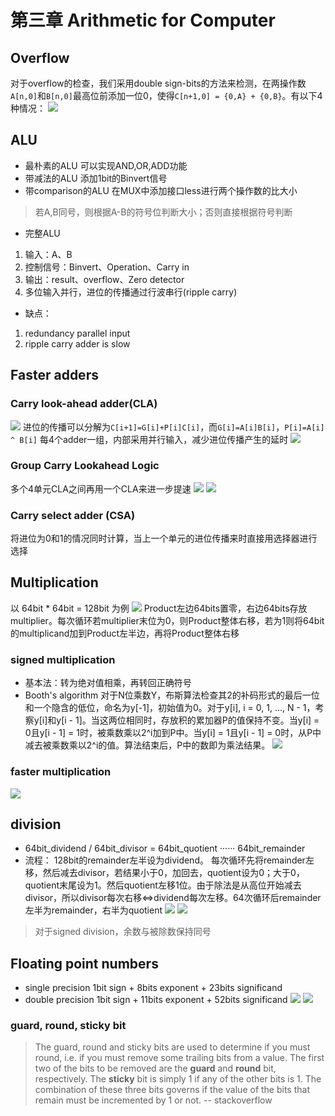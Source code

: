 # 第三章 Arithmetic for Computer
## Overflow
对于overflow的检查，我们采用double sign-bits的方法来检测，在两操作数`A[n,0]`和`B[n,0]`最高位前添加一位0，使得`C[n+1,0] = {0,A} + {0,B}`。有以下4种情况：
![](CO_pics/overflow.png)

## ALU
+ 最朴素的ALU
可以实现AND,OR,ADD功能
+ 带减法的ALU
添加1bit的Binvert信号
+ 带comparison的ALU
在MUX中添加接口less进行两个操作数的比大小
> 若A,B同号，则根据A-B的符号位判断大小；否则直接根据符号判断

+ 完整ALU
1. 输入：A、B
2. 控制信号：Binvert、Operation、Carry in
3. 输出：result、overflow、Zero detector
4. 多位输入并行，进位的传播通过行波串行(ripple carry)

+ 缺点：
1. redundancy parallel input
2. ripple carry adder is slow

## Faster adders
### Carry look-ahead adder(CLA)
![](CO_pics/cla.png)
进位的传播可以分解为`C[i+1]=G[i]+P[i]C[i]`，而`G[i]=A[i]B[i]`，`P[i]=A[i] ^ B[i]`
每4个adder一组，内部采用并行输入，减少进位传播产生的延时
![](CO_pics/carry.png)

### Group Carry Lookahead Logic
多个4单元CLA之间再用一个CLA来进一步提速
![](CO_pics/16cla.png)
![](CO_pics/group_cla.png)

### Carry select adder (CSA)
将进位为0和1的情况同时计算，当上一个单元的进位传播来时直接用选择器进行选择

## Multiplication
以 64bit * 64bit = 128bit 为例
![](CO_pics/mul.png)
Product左边64bits置零，右边64bits存放multiplier。每次循环若multiplier末位为0，则Product整体右移，若为1则将64bit的multiplicand加到Product左半边，再将Product整体右移
### signed multiplication
+ 基本法：转为绝对值相乘，再转回正确符号
+ Booth's algorithm
对于N位乘数Y，布斯算法检查其2的补码形式的最后一位和一个隐含的低位，命名为y[-1]，初始值为0。对于y[i], i = 0, 1, ..., N - 1，考察y[i]和y[i - 1]。当这两位相同时，存放积的累加器P的值保持不变。当y[i] = 0且y[i - 1] = 1时，被乘数乘以2^i加到P中。当y[i] = 1且y[i - 1] = 0时，从P中减去被乘数乘以2^i的值。算法结束后，P中的数即为乘法结果。
![](CO_pics/booth.png)

### faster multiplication
![](CO_pics/faster_mul.png)

## division
+ 64bit_dividend / 64bit_divisor = 64bit_quotient ······ 64bit_remainder
+ 流程：
128bit的remainder左半设为dividend。
每次循环先将remainder左移，然后减去divisor，若结果小于0，加回去，quotient设为0；大于0，quotient末尾设为1。然后quotient左移1位。由于除法是从高位开始减去divisor，所以divisor每次右移<=>dividend每次左移。64次循环后remainder左半为remainder，右半为quotient
![](CO_pics/divison.png)
![](CO_pics/divison2.png)
> 对于signed division，余数与被除数保持同号

## Floating point numbers
+ single precision
1bit sign + 8bits exponent + 23bits significand
+ double precision
1bit sign + 11bits exponent + 52bits significand
![](CO_pics/ieee.png)
![](CO_pics/nan.png)
### guard, round, sticky bit
> The guard, round and sticky bits are used to determine if you must round, i.e. if you must remove some trailing bits from a value. The first two of the bits to be removed are the **guard** and **round** bit, respectively. The **sticky** bit is simply 1 if any of the other bits is 1. The combination of these three bits governs if the value of the bits that remain must be incremented by 1 or not.
-- stackoverflow
